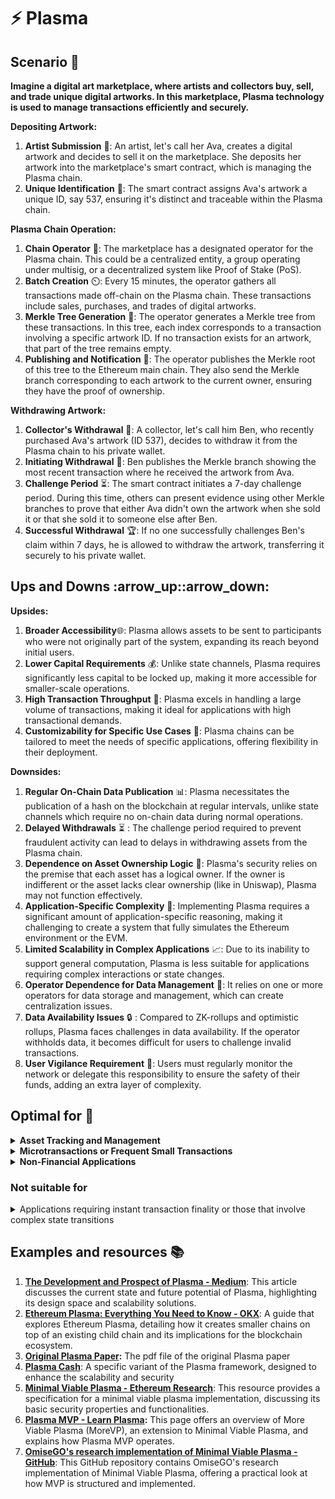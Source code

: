 # ⚡ Plasma

## Scenario 🌟

**Imagine a digital art marketplace, where artists and collectors buy, sell, and trade unique digital artworks. In this marketplace, Plasma technology is used to manage transactions efficiently and securely.**

**Depositing Artwork:**

1. **Artist Submission** 🎨: An artist, let's call her Ava, creates a digital artwork and decides to sell it on the marketplace. She deposits her artwork into the marketplace's smart contract, which is managing the Plasma chain.
2. **Unique Identification** 🔢: The smart contract assigns Ava's artwork a unique ID, say 537, ensuring it's distinct and traceable within the Plasma chain.

**Plasma Chain Operation:**

1. **Chain Operator** 🔗: The marketplace has a designated operator for the Plasma chain. This could be a centralized entity, a group operating under multisig, or a decentralized system like Proof of Stake (PoS).
2. **Batch Creation** ⏲️: Every 15 minutes, the operator gathers all transactions made off-chain on the Plasma chain. These transactions include sales, purchases, and trades of digital artworks.
3. **Merkle Tree Generation** 🌳: The operator generates a Merkle tree from these transactions. In this tree, each index corresponds to a transaction involving a specific artwork ID. If no transaction exists for an artwork, that part of the tree remains empty.
4. **Publishing and Notification** 📢: The operator publishes the Merkle root of this tree to the Ethereum main chain. They also send the Merkle branch corresponding to each artwork to the current owner, ensuring they have the proof of ownership.

**Withdrawing Artwork:**

1. **Collector's Withdrawal** 💼: A collector, let's call him Ben, who recently purchased Ava's artwork (ID 537), decides to withdraw it from the Plasma chain to his private wallet.
2. **Initiating Withdrawal** 🚀: Ben publishes the Merkle branch showing the most recent transaction where he received the artwork from Ava.
3. **Challenge Period** ⏳: The smart contract initiates a 7-day challenge period. During this time, others can present evidence using other Merkle branches to prove that either Ava didn't own the artwork when she sold it or that she sold it to someone else after Ben.
4. **Successful Withdrawal** 🏆: If no one successfully challenges Ben's claim within 7 days, he is allowed to withdraw the artwork, transferring it securely to his private wallet.

## Ups and Downs :arrow\_up::arrow\_down:

**Upsides:**

1. **Broader Accessibility**🌐: Plasma allows assets to be sent to participants who were not originally part of the system, expanding its reach beyond initial users.
2. **Lower Capital Requirements** 💰: Unlike state channels, Plasma requires significantly less capital to be locked up, making it more accessible for smaller-scale operations.
3. **High Transaction Throughput** 🚀: Plasma excels in handling a large volume of transactions, making it ideal for applications with high transactional demands.
4. **Customizability for Specific Use Cases** 🔧: Plasma chains can be tailored to meet the needs of specific applications, offering flexibility in their deployment.

**Downsides:**

1. **Regular On-Chain Data Publication** 📊: Plasma necessitates the publication of a hash on the blockchain at regular intervals, unlike state channels which require no on-chain data during normal operations.
2. **Delayed Withdrawals** ⏳ : The challenge period required to prevent fraudulent activity can lead to delays in withdrawing assets from the Plasma chain.
3. **Dependence on Asset Ownership Logic** 🔑: Plasma's security relies on the premise that each asset has a logical owner. If the owner is indifferent or the asset lacks clear ownership (like in Uniswap), Plasma may not function effectively.
4. **Application-Specific Complexity** 🧩: Implementing Plasma requires a significant amount of application-specific reasoning, making it challenging to create a system that fully simulates the Ethereum environment or the EVM.
5. **Limited Scalability in Complex Applications** 📈: Due to its inability to support general computation, Plasma is less suitable for applications requiring complex interactions or state changes.
6. **Operator Dependence for Data Management** 👥: It relies on one or more operators for data storage and management, which can create centralization issues.
7. **Data Availability Issues** 🔒 : Compared to ZK-rollups and optimistic rollups, Plasma faces challenges in data availability. If the operator withholds data, it becomes difficult for users to challenge invalid transactions.
8. **User Vigilance Requirement** 👀: Users must regularly monitor the network or delegate this responsibility to ensure the safety of their funds, adding an extra layer of complexity.



## Optimal for 🎯

<details>

<summary><strong>Asset Tracking and Management</strong></summary>

Applications that require tracking and managing assets can benefit from Plasma chains. Each asset can be assigned a unique ID and tracked efficiently, making Plasma suitable for digital marketplaces, supply chain management, and tokenized asset platforms.

</details>

<details>

<summary><strong>Microtransactions or Frequent Small Transactions</strong></summary>

Plasma is ideal for applications involving frequent, small-value transactions. This could include gaming platforms, micropayment systems, or any application where users frequently exchange small amounts of value.

</details>

<details>

<summary><strong>Non-Financial Applications</strong></summary>

Due to its lower capital requirements and ability to handle a diverse range of transactions, Plasma is also suitable for non-financial blockchain applications that still require the benefits of decentralization and security.

</details>

### Not suitable for

<details>

<summary>Applications requiring instant transaction finality or those that involve complex state transitions</summary>



</details>

## Examples and resources 📚

1. [**The Development and Prospect of Plasma - Medium**](https://medium.com/@Web3comVC/the-development-and-prospect-of-plasma-42eed0838a3f): This article discusses the current state and future potential of Plasma, highlighting its design space and scalability solutions.
2. [**Ethereum Plasma: Everything You Need to Know - OKX**](https://www.okx.com/learn/ethereum-plasma-guide): A guide that explores Ethereum Plasma, detailing how it creates smaller chains on top of an existing child chain and its implications for the blockchain ecosystem.
3. [**Original Plasma Paper**](http://plasma.io/plasma-deprecated.pdf)**:** The pdf file of the original Plasma paper
4. [**Plasma Cash**](https://ethresear.ch/t/plasma-cash-plasma-with-much-less-per-user-data-checking/1298): A specific variant of the Plasma framework, designed to enhance the scalability and security
5. [**Minimal Viable Plasma - Ethereum Research**](https://ethresear.ch/t/minimal-viable-plasma/426): This resource provides a specification for a minimal viable plasma implementation, discussing its basic security properties and functionalities.
6. [**Plasma MVP - Learn Plasma**](https://www.learnplasma.org/en/learn/mvp.html)**:** This page offers an overview of More Viable Plasma (MoreVP), an extension to Minimal Viable Plasma, and explains how Plasma MVP operates.
7. [**OmiseGO's research implementation of Minimal Viable Plasma - GitHub**](https://github.com/omgnetwork/plasma-mvp): This GitHub repository contains OmiseGO's research implementation of Minimal Viable Plasma, offering a practical look at how MVP is structured and implemented.



